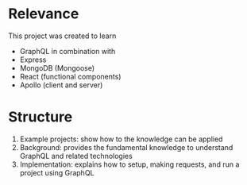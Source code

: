 # Relevance

This project was created to learn

- GraphQL in combination with
- Express
- MongoDB (Mongoose)
- React (functional components)
- Apollo (client and server)

# Structure

1. Example projects: show how to the knowledge can be applied
2. Background: provides the fundamental knowledge to understand GraphQL and related technologies
3. Implementation: explains how to setup, making requests, and run a project using GraphQL
